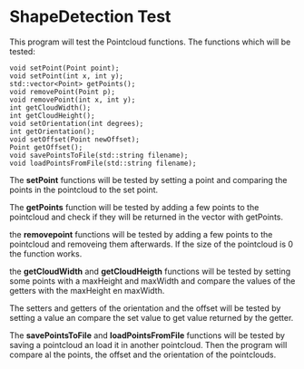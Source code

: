 # ShapeDetection Test

This program will test the Pointcloud functions.
The functions which will be tested:

	void setPoint(Point point);
	void setPoint(int x, int y);
	std::vector<Point> getPoints();
	void removePoint(Point p);
	void removePoint(int x, int y);
	int getCloudWidth();
	int getCloudHeight();
	void setOrientation(int degrees);
	int getOrientation();
	void setOffset(Point newOffset);
	Point getOffset();
	void savePointsToFile(std::string filename);
	void loadPointsFromFile(std::string filename);

The **setPoint** functions will be tested by setting a point and comparing the points in the pointcloud to the set point. 

The **getPoints** function will be tested by adding a few points to the pointcloud and check if they will be returned in the vector with getPoints.

the **removepoint** functions will be tested by adding a few points to the pointcloud and removeing them afterwards. If the size of the pointcloud is 0 the function works.

the **getCloudWidth** and **getCloudHeigth** functions will be tested by setting some points with a maxHeight and maxWidth and compare the values of the getters with the maxHeight en maxWidth.

The setters and getters of the orientation and the offset will be tested by setting a value an compare the set value to get value returned by the getter.

The **savePointsToFile** and **loadPointsFromFile** functions will be tested by saving a pointcloud an load it in another pointcloud. Then the program will compare al the points, the offset and the orientation of the pointclouds.
